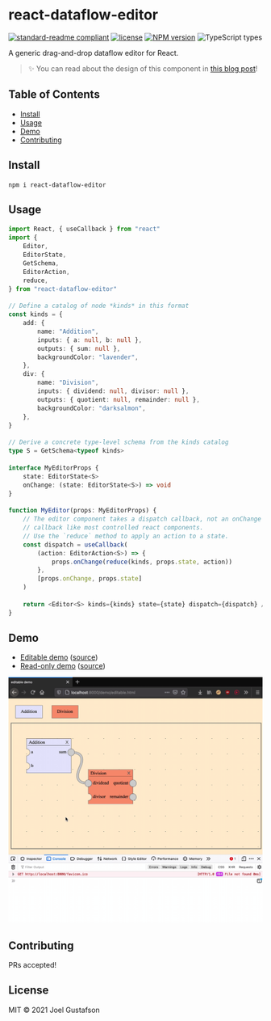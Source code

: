 # react-dataflow-editor

[![standard-readme compliant](https://img.shields.io/badge/readme%20style-standard-brightgreen.svg)](https://github.com/RichardLitt/standard-readme) [![license](https://img.shields.io/github/license/joeltg/react-dataflow-editor)](https://opensource.org/licenses/MIT) [![NPM version](https://img.shields.io/npm/v/react-dataflow-editor)](https://www.npmjs.com/package/react-dataflow-editor) ![TypeScript types](https://img.shields.io/npm/types/react-dataflow-editor)

A generic drag-and-drop dataflow editor for React.

> ✨ You can read about the design of this component in [this blog post](https://research.protocol.ai/blog/2021/designing-a-dataflow-editor-with-typescript-and-react/)!

## Table of Contents

- [Install](#install)
- [Usage](#usage)
- [Demo](#demo)
- [Contributing](#contributing)

## Install

```
npm i react-dataflow-editor
```

## Usage

```typescript
import React, { useCallback } from "react"
import {
	Editor,
	EditorState,
	GetSchema,
	EditorAction,
	reduce,
} from "react-dataflow-editor"

// Define a catalog of node *kinds* in this format
const kinds = {
	add: {
		name: "Addition",
		inputs: { a: null, b: null },
		outputs: { sum: null },
		backgroundColor: "lavender",
	},
	div: {
		name: "Division",
		inputs: { dividend: null, divisor: null },
		outputs: { quotient: null, remainder: null },
		backgroundColor: "darksalmon",
	},
}

// Derive a concrete type-level schema from the kinds catalog
type S = GetSchema<typeof kinds>

interface MyEditorProps {
	state: EditorState<S>
	onChange: (state: EditorState<S>) => void
}

function MyEditor(props: MyEditorProps) {
	// The editor component takes a dispatch callback, not an onChange
	// callback like most controlled react components.
	// Use the `reduce` method to apply an action to a state.
	const dispatch = useCallback(
		(action: EditorAction<S>) => {
			props.onChange(reduce(kinds, props.state, action))
		},
		[props.onChange, props.state]
	)

	return <Editor<S> kinds={kinds} state={state} dispatch={dispatch} />
}
```

## Demo

- [Editable demo](https://joeltg.github.io/react-dataflow-editor/editable.html) ([source](./editable.tsx))
- [Read-only demo](https://joeltg.github.io/react-dataflow-editor/readonly.html) ([source](./readonly.tsx))

![](./static/example-action-delete-edge.gif)

## Contributing

PRs accepted!

## License

MIT © 2021 Joel Gustafson
